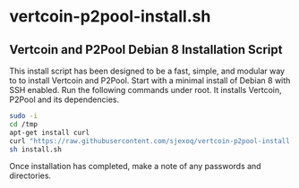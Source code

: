 # vertcoin-p2pool-install.sh
Vertcoin and P2Pool Debian 8 Installation Script
--------------------------------------

This install script has been designed to be a fast, simple, and modular way to to install Vertcoin and P2Pool. Start with a minimal install of Debian 8 with SSH enabled. Run the following commands under root. It installs Vertcoin, P2Pool and its dependencies.

```bash
sudo -i
cd /tmp
apt-get install curl
curl "https://raw.githubusercontent.com/sjexoq/vertcoin-p2pool-install.sh/master/install.sh" > install.sh
sh install.sh
```
Once installation has completed, make a note of any passwords and directories.
